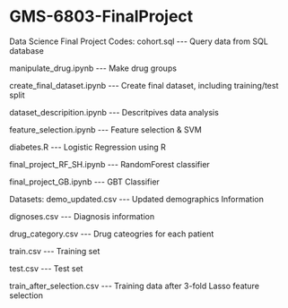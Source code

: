 # GMS-6803-FinalProject
Data Science Final Project
Codes:
cohort.sql --- Query data from SQL database

manipulate_drug.ipynb --- Make drug groups

create_final_dataset.ipynb --- Create final dataset, including training/test split

dataset_descripition.ipynb --- Descritpives data analysis

feature_selection.ipynb --- Feature selection & SVM

diabetes.R --- Logistic Regression using R

final_project_RF_SH.ipynb --- RandomForest classifier

final_project_GB.ipynb --- GBT Classifier

Datasets:
demo_updated.csv --- Updated demographics Information

dignoses.csv --- Diagnosis information

drug_category.csv --- Drug cateogries for each patient

train.csv --- Training set

test.csv --- Test set

train_after_selection.csv --- Training data after 3-fold Lasso feature selection
